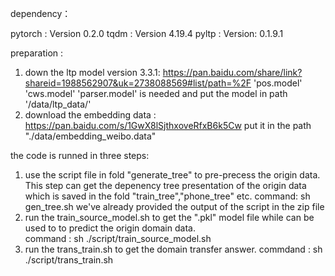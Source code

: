 dependency：

pytorch : Version 0.2.0 
tqdm : Version 4.19.4
pyltp : Version: 0.1.9.1 

preparation :
1. down the ltp model version 3.3.1:
https://pan.baidu.com/share/link?shareid=1988562907&uk=2738088569#list/path=%2F
'pos.model' 'cws.model' 'parser.model' is needed and put the model in path  '/data/ltp_data/'
2. download the embedding data : https://pan.baidu.com/s/1GwX8lSjthxoveRfxB6k5Cw
put it in the path "./data/embedding_weibo.data"

the code is runned in three steps:
1. use the script file in fold "generate_tree" to pre-precess the origin data. This step can get the depenency tree presentation of the origin data which is saved in the fold "train_tree","phone_tree" etc.
 command: sh gen_tree.sh
 we've already provided the output of the script in the zip file  
2. run the train_source_model.sh to get the ".pkl" model file while can be used to to predict the origin domain data.  
 command : sh ./script/train_source_model.sh
3. run the trans_train.sh to get the domain transfer answer.
 commdand : sh ./script/trans_train.sh


